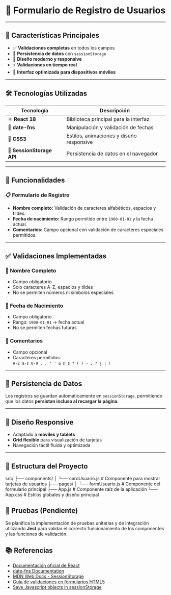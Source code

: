 # 📝 Formulario de Registro de Usuarios

---

## 🚀 Características Principales

- ✅ **Validaciones completas** en todos los campos
- 💾 **Persistencia de datos** con `sessionStorage`
- 🎨 **Diseño moderno y responsive**
- ⚡ **Validaciones en tiempo real**
- 📱 **Interfaz optimizada para dispositivos móviles**

---

## 🛠️ Tecnologías Utilizadas

| Tecnología                | Descripción                              |
| ------------------------- | ---------------------------------------- |
| ⚛️ **React 18**           | Biblioteca principal para la interfaz    |
| 📅 **date-fns**           | Manipulación y validación de fechas      |
| 🎨 **CSS3**               | Estilos, animaciones y diseño responsive |
| 💾 **SessionStorage API** | Persistencia de datos en el navegador    |

---

## 🎯 Funcionalidades

### 📋 Formulario de Registro

- **Nombre completo:** Validación de caracteres alfabéticos, espacios y tildes.
- **Fecha de nacimiento:** Rango permitido entre `1900-01-01` y la fecha actual.
- **Comentarios:** Campo opcional con validación de caracteres especiales permitidos.

---

## ✅ Validaciones Implementadas

### 🧍 Nombre Completo

- Campo obligatorio
- Solo caracteres A–Z, espacios y tildes
- No se permiten números ni símbolos especiales

### 📅 Fecha de Nacimiento

- Campo obligatorio
- Rango: `1900-01-01` → fecha actual
- No se permiten fechas futuras

### 💬 Comentarios

- Campo opcional
- Caracteres permitidos:  
  `A-Z a-z 0-9 . , " ' & @ $ * ( ) - ; ? ¿ ¡ !`

---

## 💾 Persistencia de Datos

Los registros se guardan automáticamente en `sessionStorage`, permitiendo que los datos **persistan incluso al recargar la página**.

---

## 📱 Diseño Responsive

- Adaptado a **móviles y tablets**
- **Grid flexible** para visualización de tarjetas
- Navegación táctil fluida y optimizada

---

## 📂 Estructura del Proyecto

src/
├── components/
│ └── cardUsuario.js # Componente para mostrar tarjetas de usuarios
├── pages/
│ └── formUsuario.js # Componente del formulario principal
├── App.js # Componente raíz de la aplicación
└── App.css # Estilos globales y diseño principal

## 🧪 Pruebas (Pendiente)

Se planifica la implementación de pruebas unitarias y de integración utilizando **Jest** para validar el correcto funcionamiento de los componentes y las funciones de validación.

## 📚 Referencias

- [Documentación oficial de React](https://react.dev/)
- [date-fns Documentation](https://date-fns.org/docs/)
- [MDN Web Docs - SessionStorage](https://developer.mozilla.org/es/docs/Web/API/Window/sessionStorage)
- [Guía de validaciones en formularios HTML5](https://developer.mozilla.org/es/docs/Learn/Forms/Form_validation)
- [Save Javascript objects in sessionStorage](https://stackoverflow.com/questions/6193574/save-javascript-objects-in-sessionstorage)
